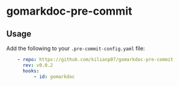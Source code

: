 # gomarkdoc-pre-commit

## Usage
Add the following to your `.pre-commit-config.yaml` file:

```yaml
    - repo: https://github.com/kilianp07/gomarkdoc-pre-commit
      rev: v0.0.2
      hooks:
          - id: gomarkdoc
```
